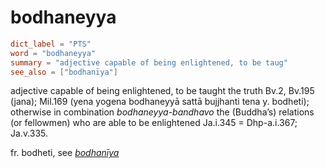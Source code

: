 # bodhaneyya

``` toml
dict_label = "PTS"
word = "bodhaneyya"
summary = "adjective capable of being enlightened, to be taug"
see_also = ["bodhanīya"]
```

adjective capable of being enlightened, to be taught the truth Bv.2, Bv.195 (jana); Mil.169 (yena yogena bodhaneyyā sattā bujjhanti tena y. bodheti); otherwise in combination *bodhaneyya\-bandhavo* the (Buddha’s) relations (or fellowmen) who are able to be enlightened Ja.i.345 = Dhp\-a.i.367; Ja.v.335.

fr. bodheti, see *[bodhanīya](bodhanīya.md)*

